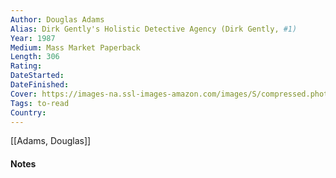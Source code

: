 ```yaml
---
Author: Douglas Adams
Alias: Dirk Gently's Holistic Detective Agency (Dirk Gently, #1)
Year: 1987
Medium: Mass Market Paperback
Length: 306 
Rating: 
DateStarted: 
DateFinished: 
Cover: https://images-na.ssl-images-amazon.com/images/S/compressed.photo.goodreads.com/books/1554401296i/365.jpg
Tags: to-read
Country: 
---
```

[[Adams, Douglas]]
#### Notes